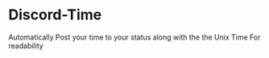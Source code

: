 # Discord-Time
Automatically Post your time to your status along with the the Unix Time For readability
